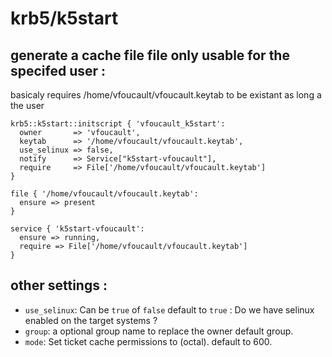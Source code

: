 # krb5/k5start


## generate a cache file file only usable for the specifed user : 

basicaly requires /home/vfoucault/vfoucault.keytab to be existant as long a the user

```puppet
krb5::k5start::initscript { 'vfoucault_k5start':
  owner       => 'vfoucault',
  keytab      => '/home/vfoucault/vfoucault.keytab',
  use_selinux => false,
  notify      => Service["k5start-vfoucault"],
  require     => File['/home/vfoucault/vfoucault.keytab']
}

file { '/home/vfoucault/vfoucault.keytab':
  ensure => present
}

service { 'k5start-vfoucault':
  ensure => running,
  require => File['/home/vfoucault/vfoucault.keytab']
}
```


## other settings : 

* ```use_selinux```: Can be ```true``` of ```false``` default to ```true``` : Do we have selinux enabled on the target systems ?
* ```group```: a optional group name to replace the owner default group.
* ```mode```: Set ticket cache permissions to <mode> (octal). default to 600.
